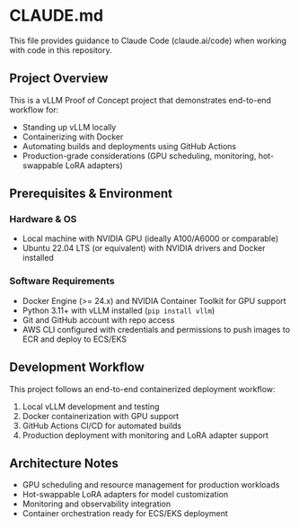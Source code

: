 # CLAUDE.md

This file provides guidance to Claude Code (claude.ai/code) when working with code in this repository.

## Project Overview

This is a vLLM Proof of Concept project that demonstrates end-to-end workflow for:
- Standing up vLLM locally
- Containerizing with Docker
- Automating builds and deployments using GitHub Actions
- Production-grade considerations (GPU scheduling, monitoring, hot-swappable LoRA adapters)

## Prerequisites & Environment

### Hardware & OS
- Local machine with NVIDIA GPU (ideally A100/A6000 or comparable)
- Ubuntu 22.04 LTS (or equivalent) with NVIDIA drivers and Docker installed

### Software Requirements
- Docker Engine (>= 24.x) and NVIDIA Container Toolkit for GPU support
- Python 3.11+ with vLLM installed (`pip install vllm`)
- Git and GitHub account with repo access
- AWS CLI configured with credentials and permissions to push images to ECR and deploy to ECS/EKS

## Development Workflow

This project follows an end-to-end containerized deployment workflow:
1. Local vLLM development and testing
2. Docker containerization with GPU support
3. GitHub Actions CI/CD for automated builds
4. Production deployment with monitoring and LoRA adapter support

## Architecture Notes

- GPU scheduling and resource management for production workloads
- Hot-swappable LoRA adapters for model customization
- Monitoring and observability integration
- Container orchestration ready for ECS/EKS deployment